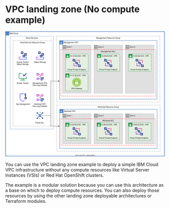 # VPC landing zone (No compute example)

![Architecture diagram for the VPC variation of VPC landing zone](https://raw.githubusercontent.com/terraform-ibm-modules/terraform-ibm-landing-zone/main/reference-architectures/vpc.drawio.svg)

You can use the VPC landing zone example to deploy a simple IBM Cloud VPC infrastructure without any compute resources like Virtual Server Instances (VSIs) or Red Hat OpenShift clusters.

The example is a modular solution because you can use this architecture as a base on which to deploy compute resources. You can also deploy those resources by using the other landing zone deployable architectures or Terraform modules.
